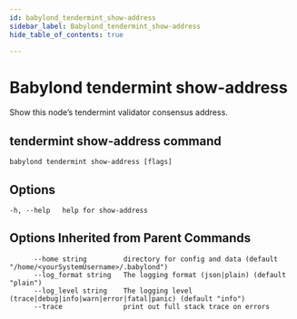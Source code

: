 ```yaml
---
id: babylond_tendermint_show-address
sidebar_label: Babylond_tendermint_show-address
hide_table_of_contents: true

---
```


# Babylond tendermint show-address
Show this node’s tendermint validator consensus address.
## tendermint show-address command
```
babylond tendermint show-address [flags]
```
## Options
```
-h, --help   help for show-address
```
## Options Inherited from Parent Commands
```
      --home string         directory for config and data (default "/home/<yourSystemUsername>/.babylond")
      --log_format string   The logging format (json|plain) (default "plain")
      --log_level string    The logging level (trace|debug|info|warn|error|fatal|panic) (default "info")
      --trace               print out full stack trace on errors
```
